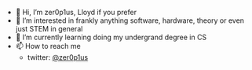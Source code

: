 - 👋 Hi, I’m zer0p1us, Lloyd if you prefer
- 👀 I’m interested in frankly anything software, hardware, theory or even just STEM in general
- 🌱 I’m currently learning doing my undergrand degree in CS 
- 📫 How to reach me
  - twitter: [@zer0p1us](https://twitter.com/zer0p1us)

<!---
zer0p1us/zer0p1us is a ✨ special ✨ repository because its `README.md` (this file) appears on your GitHub profile.
You can click the Preview link to take a look at your changes.
--->
